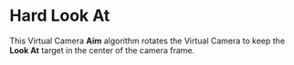 # Hard Look At

This Virtual Camera __Aim__ algorithm rotates the Virtual Camera to keep the __Look At__ target in the center of the camera frame.

